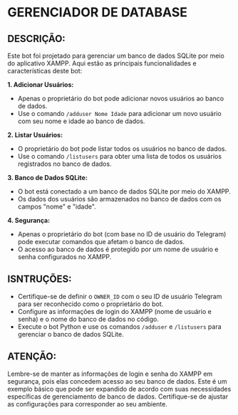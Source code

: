 # GERENCIADOR DE DATABASE
## DESCRIÇÃO:
Este bot foi projetado para gerenciar um banco de dados SQLite por meio do aplicativo XAMPP. Aqui estão as principais funcionalidades e características deste bot:

**1. Adicionar Usuários:**
   - Apenas o proprietário do bot pode adicionar novos usuários ao banco de dados.
   - Use o comando `/adduser Nome Idade` para adicionar um novo usuário com seu nome e idade ao banco de dados.

**2. Listar Usuários:**
   - O proprietário do bot pode listar todos os usuários no banco de dados.
   - Use o comando `/listusers` para obter uma lista de todos os usuários registrados no banco de dados.

**3. Banco de Dados SQLite:**
   - O bot está conectado a um banco de dados SQLite por meio do XAMPP.
   - Os dados dos usuários são armazenados no banco de dados com os campos "nome" e "idade".

**4. Segurança:**
   - Apenas o proprietário do bot (com base no ID de usuário do Telegram) pode executar comandos que afetam o banco de dados.
   - O acesso ao banco de dados é protegido por um nome de usuário e senha configurados no XAMPP.

## ISNTRUÇÕES:
   - Certifique-se de definir o `OWNER_ID` com o seu ID de usuário Telegram para ser reconhecido como o proprietário do bot.
   - Configure as informações de login do XAMPP (nome de usuário e senha) e o nome do banco de dados no código.
   - Execute o bot Python e use os comandos `/adduser` e `/listusers` para gerenciar o banco de dados SQLite.

## ATENÇÃO:
Lembre-se de manter as informações de login e senha do XAMPP em segurança, pois elas concedem acesso ao seu banco de dados. Este é um exemplo básico que pode ser expandido de acordo com suas necessidades específicas de gerenciamento de banco de dados. Certifique-se de ajustar as configurações para corresponder ao seu ambiente.